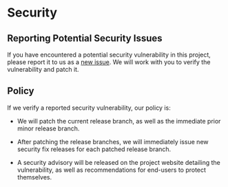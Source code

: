 # Security

## Reporting Potential Security Issues

If you have encountered a potential security vulnerability in this project,
please report it to us as a [new issue](https://github.com/alexis-gss/gamesgallery/issues/new/choose). We will work with you to
verify the vulnerability and patch it.

## Policy

If we verify a reported security vulnerability, our policy is:

- We will patch the current release branch, as well as the immediate prior minor
  release branch.

- After patching the release branches, we will immediately issue new security
  fix releases for each patched release branch.

- A security advisory will be released on the project website detailing the
  vulnerability, as well as recommendations for end-users to protect themselves.
